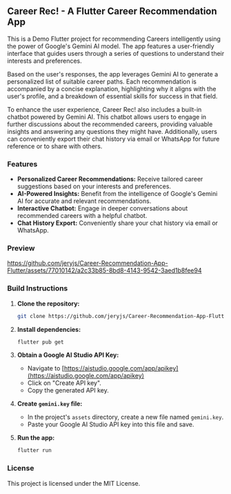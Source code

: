 ## Career Rec! - A Flutter Career Recommendation App

This is a Demo Flutter project for recommending Careers intelligently using the power of Google's Gemini AI model. The app features a user-friendly interface that guides users through a series of questions to understand their interests and preferences. 

Based on the user's responses, the app leverages Gemini AI to generate a personalized list of suitable career paths.  Each recommendation is accompanied by a concise explanation, highlighting why it aligns with the user's profile, and a breakdown of essential skills for success in that field. 

To enhance the user experience, Career Rec! also includes a built-in chatbot powered by Gemini AI. This chatbot allows users to engage in further discussions about the recommended careers, providing valuable insights and answering any questions they might have. Additionally, users can conveniently export their chat history via email or WhatsApp for future reference or to share with others.

### Features

- **Personalized Career Recommendations:**  Receive tailored career suggestions based on your interests and preferences.
- **AI-Powered Insights:** Benefit from the intelligence of Google's Gemini AI for accurate and relevant recommendations.
- **Interactive Chatbot:**  Engage in deeper conversations about recommended careers with a helpful chatbot.
- **Chat History Export:** Conveniently share your chat history via email or WhatsApp.

### Preview

https://github.com/jeryjs/Career-Recommendation-App-Flutter/assets/77010142/a2c33b85-8bd8-4143-9542-3aed1b8fee94

### Build Instructions

1. **Clone the repository:**

   ```bash
   git clone https://github.com/jeryjs/Career-Recommendation-App-Flutter.git
   ```

2. **Install dependencies:**

   ```bash
   flutter pub get
   ```

3. **Obtain a Google AI Studio API Key:**

   - Navigate to [https://aistudio.google.com/app/apikey](https://aistudio.google.com/app/apikey)
   - Click on "Create API key".
   - Copy the generated API key.

4. **Create `gemini.key` file:**

   - In the project's `assets` directory, create a new file named `gemini.key`.
   - Paste your Google AI Studio API key into this file and save.

5. **Run the app:**

   ```bash
   flutter run
   ```

### License

This project is licensed under the MIT License. 
